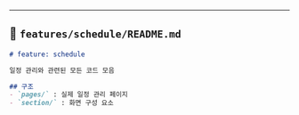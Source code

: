 
---
## 📂 `features/schedule/README.md`
```md
# feature: schedule

일정 관리와 관련된 모든 코드 모음

## 구조
- `pages/` : 실제 일정 관리 페이지
- `section/` : 화면 구성 요소